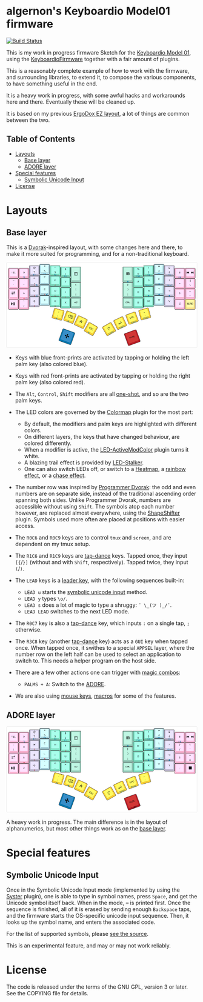 <!-- -*- mode: markdown; fill-column: 8192 -*- -->

algernon's Keyboardio Model01 firmware
======================================

[![Build Status](https://travis-ci.org/algernon/Model01-sketch.svg?branch=master)](https://travis-ci.org/algernon/Model01-sketch)

This is my work in progress firmware Sketch for the [Keyboardio Model 01][kbdio], using the [KeyboardioFirmware][kbfw] together with a fair amount of plugins.

This is a reasonably complete example of how to work with the firmware, and surrounding libraries, to extend it, to compose the various components, to have something useful in the end.

 [kbfw]: https://github.com/keyboardio/KeyboardioFirmware
 [kbdio]: https://shop.keyboard.io/

It is a heavy work in progress, with some awful hacks and workarounds here and there. Eventually these will be cleaned up.

It is based on my previous [ErgoDox EZ layout][ergodox-layout], a lot of things are common between the two.

 [ergodox-layout]: https://github.com/algernon/ergodox-layout

## Table of Contents

* [Layouts](#layouts)
    - [Base layer](#base-layer)
    - [ADORE layer](#adore-layer)
* [Special features](#special-features)
    - [Symbolic Unicode Input](#symbolic-unicode-input)
* [License](#license)

# Layouts

## Base layer

This is a [Dvorak][dvorak]-inspired layout, with some changes here and there, to make it more suited for programming, and for a non-traditional keyboard.

 [dvorak]: https://en.wikipedia.org/wiki/Dvorak_Simplified_Keyboard

[![Base layer](images/base-layer.png)](http://www.keyboard-layout-editor.com/#/gists/f938a01e31f6b329364aea02cbda9977)

* Keys with blue front-prints are activated by tapping or holding the left palm key (also colored blue).
* Keys with red front-prints are activated by tapping or holding the right palm key (also colored red).
* The `Alt`, `Control`, `Shift` modifiers are all [one-shot][akela:oneshot], and so are the two palm keys.
* The LED colors are governed by the [Colormap][akela:colormap] plugin for the most part:
  - By default, the modifiers and palm keys are highlighted with different colors.
  - On different layers, the keys that have changed behaviour, are colored differently.
  - When a modifier is active, the [LED-ActiveModColor][akela:led-activemodcolor] plugin turns it white.
  - A blazing trail effect is provided by [LED-Stalker][akela:led-stalker].
  - One can also switch LEDs off, or switch to a [Heatmap][akela:heatmap], a [rainbow effect][keyboardio:rainbow], or a [chase effect][keyboardio:chase].
* The number row was inspired by [Programmer Dvorak][dvorak:prg]: the odd and even numbers are on separate side, instead of the traditional ascending order spanning both sides. Unlike Programmer Dvorak, numbers are accessible without using `Shift`. The symbols atop each number however, are replaced almost everywhere, using the [ShapeShifter][akela:shapeshifter] plugin. Symbols used more often are placed at positions with easier access.
* The `R0C6` and `R0C9` keys are to control `tmux` and `screen`, and are dependent on my tmux setup.
* The `R1C6` and `R1C9` keys are [tap-dance][akela:tap-dance] keys. Tapped once, they input `[{`/`}]` (without and with `Shift`, respectively). Tapped twice, they input `(`/`)`.
* The `LEAD` keys is a [leader key][akela:leader], with the following sequences built-in:
  - `LEAD u` starts the [symbolic unicode input](#symbolic-unicode-input) method.
  - `LEAD y` types `\o/`.
  - `LEAD s` does a lot of magic to type a shruggy: `¯ \_(ツ )_/¯`.
  - `LEAD LEAD` switches to the next LED mode.
* The `R0C7` key is also a [tap-dance][akela:tap-dance] key, which inputs `:` on a single tap, `;` otherwise.
* The `R3C8` key (another [tap-dance][akela:tap-dance] key) acts as a `GUI` key when tapped once. When tapped once, it swithes to a special `APPSEL` layer, where the number row on the left half can be used to select an application to switch to. This needs a helper program on the host side.
* There are a few other actions one can trigger with [magic combos][akela:magic-combos]:
  - `PALMS + A`: Switch to the [ADORE](#adore-layer).
* We are also using [mouse keys][keyboardio:mouse-keys], [macros][keyboardio:macros] for some of the features.

  [dvorak:prg]: http://www.kaufmann.no/roland/dvorak/
  [akela:shapeshifter]: https://github.com/keyboardio/Akela-ShapeShifter
  [akela:oneshot]: https://github.com/keyboardio/Akela-OneShot
  [akela:colormap]: https://github.com/keyboardio/Akela-Colormap
  [akela:led-activemodcolor]: https://github.com/keyboardio/Akela-LED-ActiveModColor
  [akela:led-stalker]: https://github.com/keyboardio/Akela-LED-Stalker
  [akela:heatmap]: https://github.com/keyboardio/Akela-Heatmap
  [keyboardio:rainbow]: https://github.com/keyboardio/Keyboardio-LEDEffect-Rainbow
  [keyboardio:chase]: https://github.com/keyboardio/Keyboardio-LEDEffect-Chase
  [akela:tap-dance]: https://github.com/keyboardio/Akela-TapDance
  [akela:leader]: https://github.com/keyboardio/Akela-Leader
  [akela:magic-combos]: https://github.com/keyboardio/Akela-MagicCombo
  [keyboardio:mouse-keys]: https://github.com/keyboardio/Keyboardio-MouseKeys
  [keyboardio:macros]: https://github.com/keyboardio/Keyboardio-Macros
  
## ADORE layer

[![ADORE layer](images/adore-layer.png)](http://www.keyboard-layout-editor.com/#/gists/da05641b419790a7a4c1297c4e58ec9f)

A heavy work in progress. The main difference is in the layout of alphanumerics, but most other things work as on the [base layer](#base-layer).

# Special features

## Symbolic Unicode Input

Once in the Symbolic Unicode Input mode (implemented by using the [Syster][akela:syster] plugin), one is able to type in symbol names, press `Space`, and get the Unicode symbol itself back. When in the mode, `⌨` is printed first. Once the sequence is finished, all of it is erased by sending enough `Backspace` taps, and the firmware starts the OS-specific unicode input sequence. Then, it looks up the symbol name, and enters the associated code.

 [akela:syster]: https://github.com/keyboardio/Akela-Syster

For the list of supported symbols, please [see the source][src:SymUnI].

 [src:SymUnI]: https://github.com/algernon/Model01-sketch/blob/master/src/SymUnI.cpp#L28

This is an experimental feature, and may or may not work reliably.

# License

The code is released under the terms of the GNU GPL, version 3 or later. See the
COPYING file for details.
